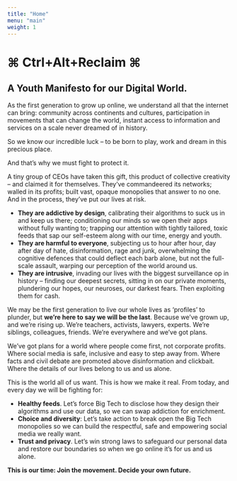 ```yaml
---
title: "Home"
menu: "main"
weight: 1
---
```


# ⌘ Ctrl+Alt+Reclaim ⌘
## A Youth Manifesto for our Digital World.

As the first generation to grow up online, we understand all that the internet can bring: community across continents and cultures, participation in movements that can change the world, instant access to information and services on a scale never dreamed of in history.

So we know our incredible luck – to be born to play, work and dream in this precious place. 

And that’s why we must fight to protect it.

A tiny group of CEOs have taken this gift, this product of collective creativity – and claimed it for themselves. They’ve commandeered its networks; walled in its profits; built vast, opaque monopolies that answer to no one. And in the process, they’ve put our lives at risk. 

- **They are addictive by design**, calibrating their algorithms to suck us in and keep us there; conditioning our minds so we open their apps without fully wanting to; trapping our attention with tightly tailored, toxic feeds that sap our self-esteem along with our time, energy and youth.
- **They are harmful to everyone**, subjecting us to hour after hour, day after day of hate, disinformation, rage and junk, overwhelming the cognitive defences that could deflect each barb alone, but not the full-scale assault, warping our perception of the world around us.
- **They are intrusive**, invading our lives with the biggest surveillance op in history – finding our deepest secrets, sitting in on our private moments, plundering our hopes, our neuroses, our darkest fears. Then exploiting them for cash.

We may be the first generation to live our whole lives as ‘profiles’ to plunder, but **we’re here to say we will be the last**. Because we’ve grown up, and we’re rising up. We’re teachers, activists, lawyers, experts. We’re siblings, colleagues, friends. We’re everywhere and we’ve got plans. 

We’ve got plans for a world where people come first, not corporate profits. Where social media is safe, inclusive and easy to step away from. Where facts and civil debate are promoted above disinformation and clickbait. Where the details of our lives belong to us and us alone.

This is the world all of us want. This is how we make it real. From today, and every day we will be fighting for:

- **Healthy feeds**. Let’s force Big Tech to disclose how they design their algorithms and use our data, so we can swap addiction for enrichment.
- **Choice and diversity**: Let’s take action to break open the Big Tech monopolies so we can build the respectful, safe and empowering social media we really want.
- **Trust and privacy**. Let’s win strong laws to safeguard our personal data and restore our boundaries so when we go online it’s for us and us alone. 

**This is our time: Join the movement. Decide your own future.**

